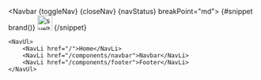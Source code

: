 <script>
	import { Navbar, NavLi, NavBrand, NavUl, uiHelpers } from 'svelte-5-ui-lib';
	let nav = uiHelpers();

	let navStatus = $state(false);
	let toggleNav = nav.toggle;
	let closeNav = nav.close;

	$effect(() => {
		// this can be done adding nav.navStatus directly to DOM element
		// without using effect
		navStatus = nav.isOpen;
	});
</script>


<Navbar {toggleNav} {closeNav} {navStatus} breakPoint="md">
	{#snippet brand()}
		<NavBrand siteName="Svelte 5">
			<img width="30" src="/images/svelte-icon.png" alt="svelte icon" />
		</NavBrand>
	{/snippet}

	<NavUl>
		<NavLi href="/">Home</NavLi>
		<NavLi href="/components/navbar">Navbar</NavLi>
		<NavLi href="/components/footer">Footer</NavLi>
	</NavUl>
</Navbar>